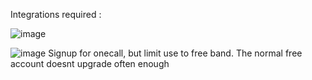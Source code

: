 Integrations required :

![image](https://user-images.githubusercontent.com/87119523/226266467-d5b2c2f3-7304-4601-9dd8-5bf182bdfa43.png)


![image](https://user-images.githubusercontent.com/87119523/226266855-4846665b-c249-4116-8fd7-0fc773b5c506.png)
Signup for onecall, but limit use to free band. The normal free account doesnt upgrade often enough
